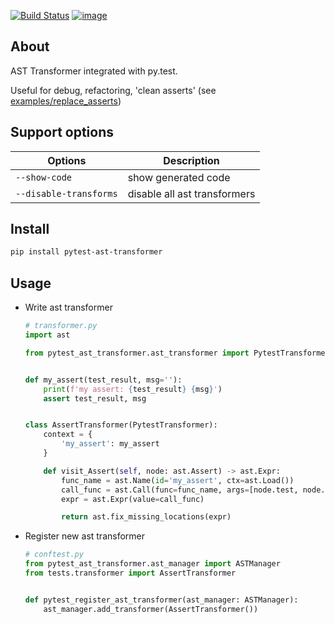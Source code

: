 [![Build Status](https://travis-ci.org/okorolev/pytest-ast-transformer.svg?branch=master)](https://travis-ci.org/okorolev/pytest-ast-transformer)
[![image](https://img.shields.io/pypi/v/pytest-ast-transformer.svg)](https://pypi.org/project/pytest-ast-transformer/)

## About
AST Transformer integrated with py.test.

Useful for debug, refactoring, 'clean asserts' (see [examples/replace_asserts](examples/replace_asserts))

Support options
---------------
| Options                  | Description                    |
| -----------              | -----------                    |
| `--show-code`            | show generated code            |
| `--disable-transforms`   | disable all ast transformers   |

## Install
```bash
pip install pytest-ast-transformer
```

## Usage

* Write ast transformer
    ```python
    # transformer.py
    import ast

    from pytest_ast_transformer.ast_transformer import PytestTransformer


    def my_assert(test_result, msg=''):
        print(f'my assert: {test_result} {msg}')
        assert test_result, msg


    class AssertTransformer(PytestTransformer):
        context = {
            'my_assert': my_assert
        }

        def visit_Assert(self, node: ast.Assert) -> ast.Expr:
            func_name = ast.Name(id='my_assert', ctx=ast.Load())
            call_func = ast.Call(func=func_name, args=[node.test, node.msg], keywords=[])
            expr = ast.Expr(value=call_func)

            return ast.fix_missing_locations(expr)
    ```
* Register new ast transformer
    ```python
    # conftest.py
    from pytest_ast_transformer.ast_manager import ASTManager
    from tests.transformer import AssertTransformer
    
    
    def pytest_register_ast_transformer(ast_manager: ASTManager):
        ast_manager.add_transformer(AssertTransformer())
    ```
